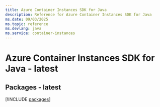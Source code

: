 ```yaml
---
title: Azure Container Instances SDK for Java
description: Reference for Azure Container Instances SDK for Java
ms.date: 09/03/2025
ms.topic: reference
ms.devlang: java
ms.service: container-instances
---
```

# Azure Container Instances SDK for Java - latest
## Packages - latest
[!INCLUDE [packages](container-instances-index.md)]
